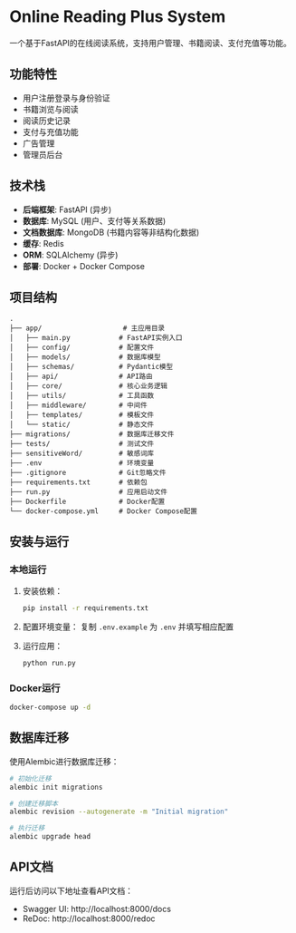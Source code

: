 # Online Reading Plus System

一个基于FastAPI的在线阅读系统，支持用户管理、书籍阅读、支付充值等功能。

## 功能特性

- 用户注册登录与身份验证
- 书籍浏览与阅读
- 阅读历史记录
- 支付与充值功能
- 广告管理
- 管理员后台

## 技术栈

- **后端框架**: FastAPI (异步)
- **数据库**: MySQL (用户、支付等关系数据)
- **文档数据库**: MongoDB (书籍内容等非结构化数据)
- **缓存**: Redis
- **ORM**: SQLAlchemy (异步)
- **部署**: Docker + Docker Compose

## 项目结构

```
.
├── app/                    # 主应用目录
│   ├── main.py            # FastAPI实例入口
│   ├── config/            # 配置文件
│   ├── models/            # 数据库模型
│   ├── schemas/           # Pydantic模型
│   ├── api/               # API路由
│   ├── core/              # 核心业务逻辑
│   ├── utils/             # 工具函数
│   ├── middleware/        # 中间件
│   ├── templates/         # 模板文件
│   └── static/            # 静态文件
├── migrations/            # 数据库迁移文件
├── tests/                 # 测试文件
├── sensitiveWord/         # 敏感词库
├── .env                   # 环境变量
├── .gitignore             # Git忽略文件
├── requirements.txt       # 依赖包
├── run.py                 # 应用启动文件
├── Dockerfile             # Docker配置
└── docker-compose.yml     # Docker Compose配置
```

## 安装与运行

### 本地运行

1. 安装依赖：
   ```bash
   pip install -r requirements.txt
   ```

2. 配置环境变量：
   复制 `.env.example` 为 `.env` 并填写相应配置

3. 运行应用：
   ```bash
   python run.py
   ```

### Docker运行

```bash
docker-compose up -d
```

## 数据库迁移

使用Alembic进行数据库迁移：

```bash
# 初始化迁移
alembic init migrations

# 创建迁移脚本
alembic revision --autogenerate -m "Initial migration"

# 执行迁移
alembic upgrade head
```

## API文档

运行后访问以下地址查看API文档：

- Swagger UI: http://localhost:8000/docs
- ReDoc: http://localhost:8000/redoc